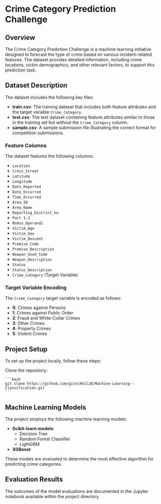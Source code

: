 # Crime Category Prediction Challenge

## Overview
The Crime Category Prediction Challenge is a machine learning initiative designed to forecast the type of crime based on various incident-related features. The dataset provides detailed information, including crime locations, victim demographics, and other relevant factors, to support this prediction task.

## Dataset Description
The dataset includes the following key files:

- **train.csv**: The training dataset that includes both feature attributes and the target variable `Crime_Category`.
- **test.csv**: The test dataset containing feature attributes similar to those in the training set but without the `Crime_Category` column.
- **sample.csv**: A sample submission file illustrating the correct format for competition submissions.

### Feature Columns
The dataset features the following columns:

- `Location`
- `Cross_Street`
- `Latitude`
- `Longitude`
- `Date_Reported`
- `Date_Occurred`
- `Time_Occurred`
- `Area_ID`
- `Area_Name`
- `Reporting_District_no`
- `Part 1-2`
- `Modus_Operandi`
- `Victim_Age`
- `Victim_Sex`
- `Victim_Descent`
- `Premise_Code`
- `Premise_Description`
- `Weapon_Used_Code`
- `Weapon_Description`
- `Status`
- `Status_Description`
- `Crime_Category` (Target Variable)

### Target Variable Encoding
The `Crime_Category` target variable is encoded as follows:

- **0**: Crimes against Persons
- **1**: Crimes against Public Order
- **2**: Fraud and White-Collar Crimes
- **3**: Other Crimes
- **4**: Property Crimes
- **5**: Violent Crimes

## Project Setup
To set up the project locally, follow these steps:

Clone the repository:

    ```bash
    git clone https://github.com/gitnikhil28/Machine-Learning--Classification.git
    ```

## Machine Learning Models
The project employs the following machine learning models:

- **Scikit-learn models**:
  - Decision Tree
  - Random Forest Classifier
  - LightGBM
- **XGBoost**

These models are evaluated to determine the most effective algorithm for predicting crime categories.

## Evaluation Results
The outcomes of the model evaluations are documented in the Jupyter notebook available within the project directory.

